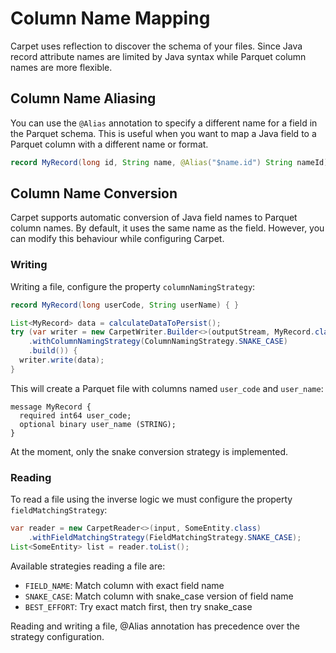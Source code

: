 # Column Name Mapping

Carpet uses reflection to discover the schema of your files. Since Java record attribute names are limited by Java syntax while Parquet column names are more flexible.


## Column Name Aliasing

You can use the `@Alias` annotation to specify a different name for a field in the Parquet schema. This is useful when you want to map a Java field to a Parquet column with a different name or format.

```java
record MyRecord(long id, String name, @Alias("$name.id") String nameId) { }
```

## Column Name Conversion

Carpet supports automatic conversion of Java field names to Parquet column names. By default, it uses the same name as the field. However, you can modify this behaviour while configuring Carpet.

### Writing

Writing a file, configure the property `columnNamingStrategy`:

```java
record MyRecord(long userCode, String userName) { }

List<MyRecord> data = calculateDataToPersist();
try (var writer = new CarpetWriter.Builder<>(outputStream, MyRecord.class)
    .withColumnNamingStrategy(ColumnNamingStrategy.SNAKE_CASE)
    .build()) {
  writer.write(data);
}
```

This will create a Parquet file with columns named `user_code` and `user_name`:

```
message MyRecord {
  required int64 user_code;
  optional binary user_name (STRING);
}
```

At the moment, only the snake conversion strategy is implemented.

### Reading

To read a file using the inverse logic we must configure the property `fieldMatchingStrategy`:

```java
var reader = new CarpetReader<>(input, SomeEntity.class)
    .withFieldMatchingStrategy(FieldMatchingStrategy.SNAKE_CASE);
List<SomeEntity> list = reader.toList();
```

Available strategies reading a file are:

- `FIELD_NAME`: Match column with exact field name
- `SNAKE_CASE`: Match column with snake_case version of field name
- `BEST_EFFORT`: Try exact match first, then try snake_case

Reading and writing a file, @Alias annotation has precedence over the strategy configuration.